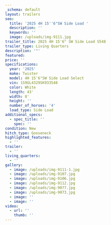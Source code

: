 ```yaml
---
_schema: default
layout: trailers
seo:
  title: '2025 4H 15''6"SW Side Load '
  description: ''
  keywords: ''
  image: /uploads/img-9111.jpg
trailer_title: 2025 4H 15'6" SW Side Load S548
trailer_type: Living Quarters
description: '"'
featured:
price: ''
specifications:
  year: '2025'
  make: Twister
  model: 4H 15'6"SW Side Load Select
  vin: 1S9GL4329SK933548
  color: White
  length: 43'
  width: 8'
  height: ''
  number_of_horses: '4'
  load_type: Side Load
additional_specs:
  - spec_title: ''
    spec: ''
condition: New
hitch_type: Gooseneck
highlighted_features:
  - ''
trailer:
  - ''
living_quarters:
  - ''
gallery:
  - image: /uploads/img-9111-1.jpg
  - image: /uploads/img-9107.jpg
  - image: /uploads/img-9106.jpg
  - image: /uploads/img-9112.jpg
  - image: /uploads/img-9077.jpg
  - image: /uploads/img-9073.jpg
  - image: ''
  - image: ''
video:
  - url: ''
    thumb: ''
---
```

